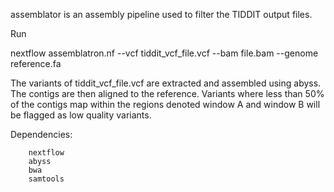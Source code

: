 assemblator is an assembly pipeline used to filter the TIDDIT output files. 

Run

nextflow assemblatron.nf --vcf tiddit_vcf_file.vcf --bam file.bam --genome reference.fa

The variants of tiddit_vcf_file.vcf are extracted and assembled using abyss. The contigs are then aligned to the reference.
Variants where less than 50% of the contigs map within the regions denoted window A and window B will be flagged as low quality variants.

Dependencies:

		nextflow
		abyss
		bwa	
		samtools

